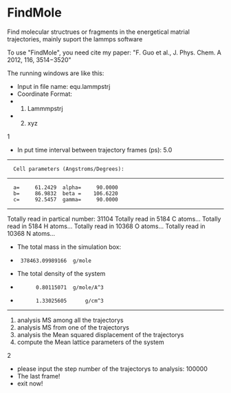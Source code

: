 # FindMole
Find molecular structrues or fragments in the energetical matrial trajectories, mainly suport the lammps software


To use "FindMole", you need cite my paper:
    "F. Guo et al., J. Phys. Chem. A 2012, 116, 3514−3520"



The running windows are like this:


 * Input in file name:
equ.lammpstrj
 * Coordinate Format:
 * 1. Lammmpstrj
 * 2. xyz
 
1
 * In put time interval between trajectory frames (ps):
5.0
**********************************************************************
      Cell parameters (Angstroms/Degrees):
**********************************************************************
      a=     61.2429  alpha=     90.0000
      b=     86.9832  beta =    106.6220
      c=     92.5457  gamma=     90.0000
**********************************************************************
Totally read in partical number: 31104
Totally read in  5184 C   atoms...
Totally read in  5184 H   atoms...
Totally read in 10368 O   atoms...
Totally read in 10368 N   atoms...
* The total mass in the simulation box:
*      378463.09989166  g/mole
* The total density of the system
*           0.80115071  g/mole/A^3
*           1.33025605      g/cm^3
**********************************************************************
 1. analysis MS among all the trajectorys
 2. analysis MS from one of the trajectorys
 3. analysis the Mean squared displacement of the trajectorys
 4. compute the Mean lattice parameters of the system
 
2
 * please input the step number of the trajectorys to analysis:
100000
 * The last frame!
 * exit now!
